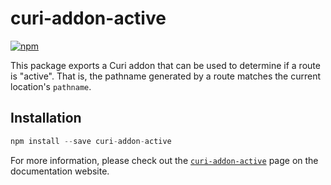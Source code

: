# curi-addon-active

[![npm][badge]][npm-link]

[badge]: https://img.shields.io/npm/v/curi-addon-active.svg
[npm-link]: https://npmjs.com/package/curi-addon-active

This package exports a Curi addon that can be used to determine if a route is "active". That is, the pathname generated by a route matches the current location's `pathname`.

## Installation

```js
npm install --save curi-addon-active
```

For more information, please check out the [`curi-addon-active`](https://curi.js.org/curi/packages/curi-addon-active) page on the documentation website.
